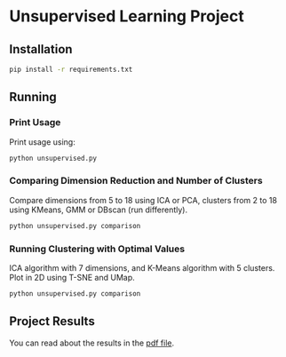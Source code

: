 # Unsupervised Learning Project
## Installation
```bash
pip install -r requirements.txt
```
## Running
### Print Usage
Print usage using:
```bash
python unsupervised.py
```
### Comparing Dimension Reduction and Number of Clusters
Compare dimensions from 5 to 18 using ICA or PCA, clusters from 2 to 18 using KMeans, GMM or DBscan (run differently).
```bash
python unsupervised.py comparison
```
### Running Clustering with Optimal Values
ICA algorithm with 7 dimensions, and K-Means algorithm with 5 clusters. Plot in 2D using T-SNE and UMap.
```bash
python unsupervised.py comparison
```
## Project Results
You can read about the results in the [pdf file](blob:https://github.com/7a3a29a6-ea21-49be-ad79-0267f3f96e35).
